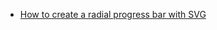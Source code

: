 - [How to create a radial progress bar with SVG](http://bytes.babbel.com/en/articles/2015-03-19-radial-svg-progressbar.html)
